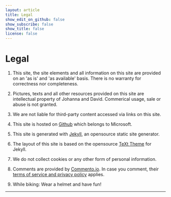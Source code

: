 ```yaml
---
layout: article
title: Legal
show_edit_on_github: false
show_subscribe: false
show_title: false
license: false
---
```


# Legal

1. This site, the site elements and all information on this site are provided on an 'as is' and 'as available' basis. There is no warranty for correctness nor completeness.

2. Pictures, texts and all other resources provided on this site are intellectual property of Johanna and David. Commerical usage, sale or abuse is not granted. 

3. We are not liable for third-party content accessed via links on this site.

4. This site is hosted on [Github](htttps://github.com) which belongs to Microsoft.

5. This site is generated with [Jekyll](https://jekyllrb.com), an opensource static site generator.

6. The layout of this site is based on the opensource [TeXt Theme](https://tianqi.name/jekyll-TeXt-theme/) for Jekyll.

7. We do not collect cookies or any other form of personal information.

8. Comments are provided by [Commento.io](https://commento.io). In case you comment, their [terms of service and privacy policy](https://commento.io/legal) applies.

9. While biking: Wear a helmet and have fun!

***
